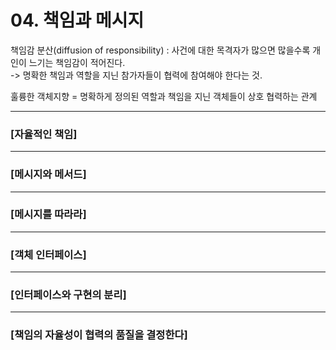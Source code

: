 # 04. 책임과 메시지 #
    
    
책임감 분산(diffusion of responsibility) : 사건에 대한 목격자가 많으면 많을수록 개인이 느기는 책임감이 적어진다.  
-> 명확한 책임과 역할을 지닌 참가자들이 협력에 참여해야 한다는 것.
    
훌륭한 객체지향 = 명확하게 정의된 역할과 책임을 지닌 객체들이 상호 협력하는 관계  
   
 -----------------
 ### [자율적인 책임] ###   
 
 
 
  -----------------
 ### [메시지와 메서드] ###   
  -----------------
 ### [메시지를 따라라] ###   
  -----------------
 ### [객체 인터페이스] ###   
  -----------------
 ### [인터페이스와 구현의 분리] ###   
  -----------------
 ### [책임의 자율성이 협력의 품질을 결정한다] ###   
